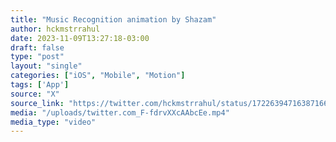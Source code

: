 ```yaml
---
title: "Music Recognition animation by Shazam"
author: hckmstrrahul
date: 2023-11-09T13:27:18-03:00
draft: false
type: "post"
layout: "single"
categories: ["iOS", "Mobile", "Motion"]
tags: ['App']
source: "X"
source_link: "https://twitter.com/hckmstrrahul/status/1722639471638716667"
media: "/uploads/twitter.com_F-fdrvXXcAAbcEe.mp4"
media_type: "video"
---
```


